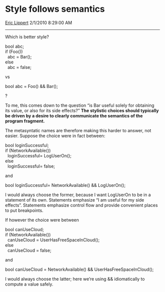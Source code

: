 # Style follows semantics

[Eric Lippert](https://social.msdn.microsoft.com/profile/Eric%20Lippert) 2/1/2010 8:29:00 AM

-----

Which is better style?

 

bool abc;  
if (Foo())  
  abc = Bar();  
else  
  abc = false;

vs

 

bool abc = Foo() && Bar();

?

To me, this comes down to the question “is Bar useful solely for obtaining its value, or also for its side effects?” **The stylistic choices should typically be driven by a desire to clearly communicate the semantics of the program fragment.**

The metasyntatic names are therefore making this harder to answer, not easier. Suppose the choice were in fact between:

 

bool loginSuccessful;  
if (NetworkAvailable())  
  loginSuccessful= LogUserOn();  
else  
  loginSuccessful= false;

and

 

bool loginSuccessful= NetworkAvailable() && LogUserOn();

I would always choose the former, because I want LogUserOn to be in a statement of its own. Statements emphasize “I am useful for my side effects”. Statements emphasize control flow and provide convenient places to put breakpoints.

If however the choice were between

 

bool canUseCloud;  
if (NetworkAvailable())  
  canUseCloud = UserHasFreeSpaceInCloud();  
else  
  canUseCloud = false;

and

 

bool canUseCloud = NetworkAvailable() && UserHasFreeSpaceInCloud();

I would always choose the latter; here we’re using && idiomatically to compute a value safely.

